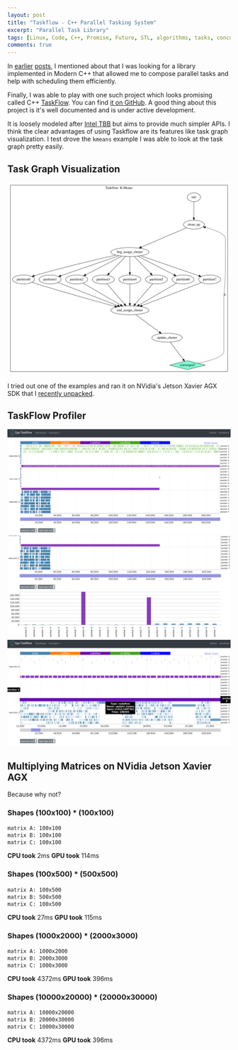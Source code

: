 ```yaml
---
layout: post
title: "Taskflow - C++ Parallel Tasking System"
excerpt: "Parallel Task Library"
tags: [Linux, Code, C++, Promise, Future, STL, algorithms, tasks, concurrency]
comments: true
---
```

In [earlier](http://www.mycpu.org/c++-concurrency-productivity/)
[posts](http://www.mycpu.org/c++transwarp/), I mentioned about that I was
looking for a library implemented in Modern C++ that allowed me to compose
parallel tasks and help with scheduling them efficiently.

Finally, I was able to play with one such project which looks promising called
C++ [TaskFlow](https://taskflow.github.io). You can find [it on
GitHub](https://github.com/taskflow/).
A good thing about this project is it's well documented and is under active
development.

It is loosely modeled after [Intel
TBB](https://software.intel.com/content/www/us/en/develop/tools/threading-building-blocks.html)
but aims to provide much simpler APIs. I think the clear advantages of using
Taskflow are its features like task graph visualization. I test drove the
`kmeans` example I was able to look at the task graph pretty easily.

## Task Graph Visualization
![](./images/outfile.svg)

I tried out one of the examples and ran it on NVidia's Jetson Xavier AGX SDK
that I [recently unpacked](http://www.mycpu.org/nvidia-xavier-gpu-agx/).

## TaskFlow Profiler
![](./images/tfprof.png)
![](./images/tfprof2.png)
![](./images/tfprof3.png)

## Multiplying Matrices on NVidia Jetson Xavier AGX
Because why not?

### Shapes (100x100) * (100x100)
```
matrix A: 100x100
matrix B: 100x100
matrix C: 100x100
```
**CPU took** 2ms
**GPU took** 114ms

### Shapes (100x500) * (500x500)
```
matrix A: 100x500
matrix B: 500x500
matrix C: 100x500

```
**CPU took** 27ms
**GPU took** 115ms

### Shapes (1000x2000) * (2000x3000)
```
matrix A: 1000x2000
matrix B: 2000x3000
matrix C: 1000x3000
```
**CPU took** 4372ms
**GPU took** 396ms

### Shapes (10000x20000) * (20000x30000)
```
matrix A: 10000x20000
matrix B: 20000x30000
matrix C: 10000x30000
```
**CPU took** 4372ms
**GPU took** 396ms
